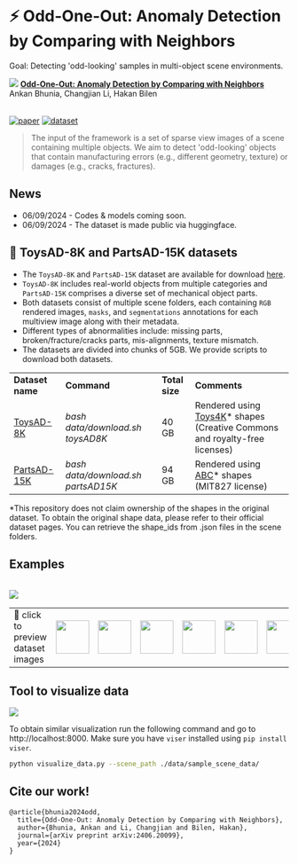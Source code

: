 # ⚡ Odd-One-Out: Anomaly Detection by Comparing with Neighbors 

Goal: Detecting 'odd-looking' samples in multi-object scene environments. 

<img src=figures/data.gif>

<table>
  <tr>
      <strong><a href="https://arxiv.org/abs/2406.20099">Odd-One-Out: Anomaly Detection by Comparing with Neighbors</a></strong><br>
      Ankan Bhunia, Changjian Li, Hakan Bilen<br>
  </tr>
</table>

[![paper](https://img.shields.io/badge/arXiv-Paper-<COLOR>.svg)](https://arxiv.org/abs/2406.20099)
[![dataset](https://img.shields.io/badge/Dataset-link-blue)](https://huggingface.co/datasets/ankankbhunia/odd-one-out/tree/main)


> The input of the framework is a set of sparse view images of a scene containing multiple objects. We aim to detect 'odd-looking' objects that contain manufacturing errors (e.g., different geometry, texture) or damages (e.g., cracks, fractures).

## News

- 06/09/2024 - Codes & models coming soon.
- 06/09/2024 - The dataset is made public via huggingface.

## 🎯 ToysAD-8K and PartsAD-15K datasets

- The `ToysAD-8K` and  `PartsAD-15K` dataset are available for download [here](https://huggingface.co/datasets/ankankbhunia/odd-one-out/tree/main).
- `ToysAD-8K` includes real-world objects from multiple categories and `PartsAD-15K` comprises a diverse set of mechanical object parts.
- Both datasets consist of multiple scene folders, each containing `RGB` rendered images, `masks`, and `segmentations` annotations for each multiview image along with their metadata.
- Different types of abnormalities include: missing parts, broken/fracture/cracks parts, mis-alignments, texture mismatch.
- The datasets are divided into chunks of 5GB. We provide scripts to download both datasets.

<table>
  <tr>
    <td><b>Dataset name</b></td>
    <td><b>Command</b></td>
    <td><b>Total size</b></td>
    <td><b>Comments</b></td>
  </tr>
      <tr>
    <td><a href="https://huggingface.co/datasets/ankankbhunia/odd-one-out/tree/main">ToysAD-8K</a></td>
    <td><em>bash data/download.sh toysAD8K</em></td>
    <td>40 GB</td>
    <td>Rendered using <a href="https://rehg.org/publication/dataset2/">Toys4K</a>* shapes (Creative Commons and royalty-free licenses)</a></td>
  </tr>
    <tr>
    <td><a href="https://huggingface.co/datasets/ankankbhunia/odd-one-out/tree/main">PartsAD-15K</a></td>
    <td><em>bash data/download.sh partsAD15K</em></td>
    <td>94 GB</td>
    <td>Rendered using <a href="https://deep-geometry.github.io/abc-dataset/">ABC</a>* shapes  (MIT827 license)</td>
</table>

*This repository does not claim ownership of the shapes in the original dataset. To obtain the original shape data, please refer to their official dataset pages. You can retrieve the shape_ids from .json files in the scene folders.

## Examples

<br>

<img src=figures/o3.gif>


<table>
  <tr>
    <td>🔖 click to preview dataset images</td>
    <td><img src="figures/sample_1.gif" width="60"/></td>
    <td><img src="figures/sample_2.gif" width="60"/></td>
    <td><img src="figures/sample_3.gif" width="60"/></td>
    <td><img src="figures/sample_4.gif" width="60"/></td>
    <td><img src="figures/sample_5.gif" width="60"/></td>
    <td><img src="figures/sample_6.gif" width="60"/></td>
  </tr>
</table>


## Tool to visualize data

<img src=figures/visualizer_demo.gif>

To obtain similar visualization run the following command and go to http://localhost:8000. Make sure you have ```viser``` installed using ```pip install viser```.
```bash
python visualize_data.py --scene_path ./data/sample_scene_data/
```


## Cite our work!
```
@article{bhunia2024odd,
  title={Odd-One-Out: Anomaly Detection by Comparing with Neighbors},
  author={Bhunia, Ankan and Li, Changjian and Bilen, Hakan},
  journal={arXiv preprint arXiv:2406.20099},
  year={2024}
}
```
